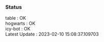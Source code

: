 ### Status


table : OK  
hogwarts : OK  
icy-bot : OK  
Latest Update : 2023-02-10 15:08:37.109703
